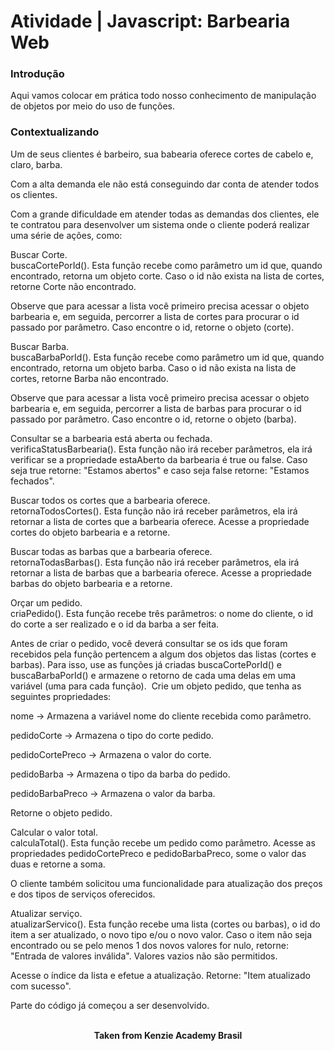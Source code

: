 <h1>Atividade | Javascript: Barbearia Web</h1>

<h3>Introdução</h3>
Aqui vamos colocar em prática todo nosso conhecimento de manipulação de objetos por meio do uso de funções.

<h3>Contextualizando</h3>
Um de seus clientes é barbeiro, sua babearia oferece cortes de cabelo e, claro, barba.

Com a alta demanda ele não está conseguindo dar conta de atender todos os clientes.

Com a grande dificuldade em atender todas as demandas dos clientes, ele te contratou para desenvolver um sistema onde o cliente poderá realizar uma série de ações, como:

Buscar Corte.  
buscaCortePorId(). Esta função recebe como parâmetro um id que, quando encontrado, retorna um objeto corte. Caso o id não exista na lista de cortes, retorne ⁠Corte não encontrado.

Observe que para acessar a lista você primeiro precisa acessar o objeto barbearia e, em seguida, percorrer a lista de cortes para procurar o id passado por parâmetro. Caso encontre o id, retorne o objeto (corte).

Buscar Barba.  
buscaBarbaPorId(). Esta função recebe como parâmetro um id que, quando encontrado, retorna um objeto barba. Caso o id não exista na lista de cortes, retorne ⁠Barba não encontrado.

Observe que para acessar a lista você primeiro precisa acessar o objeto barbearia e, em seguida, percorrer a lista de barbas para procurar o id passado por parâmetro. Caso encontre o id, retorne o objeto (barba).

Consultar se a barbearia está aberta ou fechada.  
verificaStatusBarbearia(). Esta função não irá receber parâmetros, ela irá verificar se a propriedade estaAberto da barbearia é true ou false. Caso seja true retorne: ⁠"Estamos abertos" e caso seja false retorne: "Estamos fechados".
⁠

Buscar todos os cortes que a barbearia oferece.  
retornaTodosCortes(). Esta função não irá receber parâmetros, ela irá retornar a lista de cortes que a barbearia oferece. ⁠Acesse a propriedade cortes do objeto barbearia e a retorne.

Buscar todas as barbas que a barbearia oferece.  
retornaTodasBarbas(). Esta função não irá receber parâmetros, ela irá retornar a lista de barbas que a barbearia oferece. ⁠Acesse a propriedade barbas do objeto barbearia e a retorne.

Orçar um pedido.  
criaPedido(). Esta função recebe três parâmetros: o nome do cliente, o id do corte a ser realizado e o id da barba a ser feita.

Antes de criar o pedido, você deverá consultar se os ids que foram recebidos pela função pertencem a algum dos objetos das listas (cortes e barbas). Para isso, use as funções já criadas buscaCortePorId() e buscaBarbaPorId() e armazene o retorno de cada uma delas em uma variável (uma para cada função).
⁠
Crie um objeto pedido, que tenha as seguintes propriedades:

nome -> Armazena a variável nome do cliente recebida como parâmetro.

pedidoCorte -> Armazena o tipo do corte pedido.

pedidoCortePreco -> Armazena o valor do corte.

pedidoBarba -> Armazena o tipo da barba do pedido.

pedidoBarbaPreco -> Armazena o valor da barba.

Retorne o objeto pedido.

Calcular o valor total.  
calculaTotal(). Esta função recebe um pedido como parâmetro. Acesse as propriedades pedidoCortePreco e pedidoBarbaPreco, some o valor das duas e retorne a soma.

O cliente também solicitou uma funcionalidade para atualização dos preços e dos tipos de serviços oferecidos.

Atualizar serviço.  
atualizarServico(). Esta função recebe uma lista (cortes ou barbas), o id do item a ser atualizado, o novo tipo e/ou o novo valor.
Caso o item não seja encontrado ou se pelo menos 1 dos novos valores for nulo, retorne: "Entrada de valores inválida". Valores vazios não são permitidos.

Acesse o índice da lista e efetue a atualização. Retorne: "Item atualizado com sucesso".

Parte do código já começou a ser desenvolvido.
<br>
<br>

<p align="center"><b>Taken from Kenzie Academy Brasil</b></p>
